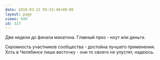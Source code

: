 ```yaml
---
date: 2018-03-22 05:53:49+00:00
layout: page
views: 549
id: 317
---
```


Две недели до финала макатона. Главный приз - ноут или деньги.

Скромность участников сообщества - достойна лучшего применения. Хоть в Челябинск пиши весточку - они то своего не упустят, надеюсь.


